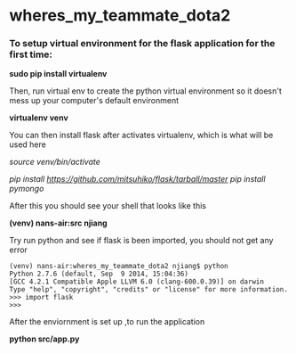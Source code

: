 # wheres_my_teammate_dota2
### To setup virtual environment for the flask application for the first time:

**sudo pip install virtualenv**

Then, run virtual env to create the python virtual environment so it doesn't mess up your computer's default environment 

**virtualenv venv**

You can then install flask after activates virtualenv, which is what will be used here

*source venv/bin/activate*

*pip install https://github.com/mitsuhiko/flask/tarball/master*
*pip install pymongo*

After this you should see your shell that looks like this

**(venv) nans-air:src njiang**

Try run python and see if flask is been imported, you should not get any error
```
(venv) nans-air:wheres_my_teammate_dota2 njiang$ python
Python 2.7.6 (default, Sep  9 2014, 15:04:36)
[GCC 4.2.1 Compatible Apple LLVM 6.0 (clang-600.0.39)] on darwin
Type "help", "copyright", "credits" or "license" for more information.
>>> import flask
>>>
```

After the enviornment is set up ,to run the application

**python src/app.py**

